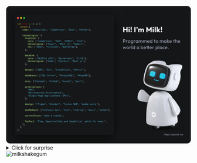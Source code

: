 <a href="https://plsmilk.me">
  <img
    alt="Hi! I’m Milk! Programmed to make the world a better place."
    src="https://github.com/milkshakegum/milkshakegum/blob/main/Github_ReadMe.png"
  />
</a>

<br>

<details>
<summary>Click for surprise</a></summary>
<br>

![github contribution grid snake animation](https://raw.githubusercontent.com/milkshakegum/milkshakegum/output/github-contribution-grid-snake-dark.svg#gh-dark-mode-only)![github contribution grid snake animation](https://raw.githubusercontent.com/milkshakegum/milkshakegum/output/github-contribution-grid-snake.svg#gh-light-mode-only)

<p align="center">
  <br>
    <a href="https://github.com/milkshakegum/milkshakegum/blob/main/header.svg">
      <img src="https://raw.githubusercontent.com/milkshakegum/milkshakegum/b1f629f7be64198d27f131b4a7b84a743b46bae8/header.svg">
  </a>
  <br>
</p>


<p align="center">
<a href="https://git.io/typing-svg"><img src="https://readme-typing-svg.herokuapp.com?font=Fira+Code&pause=1000&color=828282&center=true&vCenter=true&width=800&lines=Get+to+know+me+better..." alt="Typing SVG" /></a></a>
</p>

<a href="https://plsmilk.me"><img align="center" src="https://github.com/milkshakegum/milkshakegum/blob/main/Lighthouse_Score.png" alt="Lighthouse Score" /></a>

| **Support Me** | **Connect with me** | 
| :-------------: |:-------------:| 
| <p><a href="https://ko-fi.com/milkshakegum"> <img align="center" src="https://cdn.ko-fi.com/cdn/kofi5.png?v=3" height="50" width="210" alt="milkshakegum" /></a></p> | [![Discord](https://img.shields.io/badge/Discord-%237289DA.svg?logo=discord&style=for-the-badge&logoColor=white&color=141617)](htttps://discord.gg/https://discord.com/invite/nBy5htDZrU) [![Instagram](https://img.shields.io/badge/Instagram-%23E4405F.svg?logo=Instagram&style=for-the-badge&logoColor=white&color=141617)](https://instagram.com/milkshakegum) [![Pinterest](https://img.shields.io/badge/Pinterest-%23E60023.svg?logo=Pinterest&style=for-the-badge&logoColor=white&color=141617)](https://pinterest.com/milkshakegum) [![Reddit](https://img.shields.io/badge/Reddit-%23FF4500.svg?logo=Reddit&style=for-the-badge&logoColor=white&color=141617)](https://reddit.com/user/milkshakegum) [![Stack Overflow](https://img.shields.io/badge/-Stackoverflow-FE7A16?logo=stack-overflow&style=for-the-badge&logoColor=white&color=141617)](https://stackoverflow.com/users/milkshakegum) [![TikTok](https://img.shields.io/badge/TikTok-%23000000.svg?logo=TikTok&style=for-the-badge&logoColor=white&color=141617)](https://tiktok.com/@milkshakegum) [![Twitch](https://img.shields.io/badge/Twitch-%239146FF.svg?logo=Twitch&style=for-the-badge&logoColor=white&color=141617)](https://twitch.tv/milkshakegum) [![Twitter](https://img.shields.io/badge/Twitter-%231DA1F2.svg?logo=Twitter&style=for-the-badge&logoColor=white&color=141617)](https://twitter.com/milkbuildsstuff) [![YouTube](https://img.shields.io/badge/YouTube-%23FF0000.svg?logo=YouTube&style=for-the-badge&logoColor=white&color=141617)](https://youtube.com/c/UCu1rARE88hS9qnc-KZRuu5A) | 
| **My Spotify** | **Recent Updates** |
| [![spotify-github-profile](https://spotify-github-profile.vercel.app/api/view?uid=22uefj7owginszaq4wp5ij42q&cover_image=true&theme=novatorem&bar_color=787878&bar_color_cover=true)](https://spotify-github-profile.vercel.app/api/view?uid=22uefj7owginszaq4wp5ij42q&redirect=true) | <!-- BLOG-POST-LIST:START --><!-- BLOG-POST-LIST:END --> |
| ------------- | ------------- |


| <img src="https://github-readme-stats.vercel.app/api?username=milkshakegum&show_icons=true&theme=buefy" alt="milkshakegum" />  | <img src="https://github-readme-stats.vercel.app/api/top-langs/?username=milkshakegum&layout=compact&hide=html&theme=buefy" alt="milkshakegum" /> |
| ------------- | ------------- |

  
*Statistics are extracted from my public activity and doesn't reflect completely the work with my clients. Feel free to [contact me](https://twitter.com/milkbuildsstuff/@blank) if you want to know more about my skills.*



</details>

<img src="https://komarev.com/ghpvc/?username=milkshakegum&label=Profile%20views&color=0e75b6&style=flat" alt="milkshakegum" />

<!--
## Hi there 👋

You can call me Milk.

### 🔭 I’m currently working on:

Myself.

### 🌱 I’m currently learning: 

To be a better person.

### 💬 Ask me about:

Life and its intricacies.

### 📫 How to reach me: 

![](https://dcbadge.vercel.app/api/server/EH63kMGy5g) <a href="https://twitter.com/milkbuildsstuff" target="blank"><img src="https://img.shields.io/twitter/follow/milkbuildsstuff?logo=twitter&style=for-the-badge" alt="milkbuildsstuff" /></a>

### 😄 Pronouns: 

She/They

### ⚡ Fun fact: 

I like rice. 


[![Spotify](https://spotify-readme.sp-xd.vercel.app/api/spotify)](https://open.spotify.com/user/milkshakegum)


## Tools I use

<p align="left">
  <img src="https://raw.githubusercontent.com/devicons/devicon/master/icons/github/github-original.svg" alt="git" width="32" height="32"/>
  <img src="https://raw.githubusercontent.com/devicons/devicon/master/icons/html5/html5-original.svg" alt="html5" width="32" height="32"/>
  <img src="https://raw.githubusercontent.com/devicons/devicon/master/icons/css3/css3-original.svg" alt="css3" width="32" height="32"/>

  <img src="https://raw.githubusercontent.com/devicons/devicon/master/icons/javascript/javascript-original.svg" alt="javascript" width="32" height="32"/>
  <img src="https://raw.githubusercontent.com/devicons/devicon/master/icons/typescript/typescript-original.svg" alt="typescript" width="32" height="32"/>
  <img src="https://raw.githubusercontent.com/devicons/devicon/master/icons/react/react-original.svg" alt="react" width="32" height="32"/>
  <img src="https://raw.githubusercontent.com/devicons/devicon/master/icons/gatsby/gatsby-plain.svg" alt="gatsby" width="32" height="32"/>
  <img src="https://raw.githubusercontent.com/devicons/devicon/master/icons/nextjs/nextjs-original.svg" alt="nextjs" width="32" height="32"/>
  <img src="https://raw.githubusercontent.com/devicons/devicon/master/icons/graphql/graphql-plain.svg" alt="graphql" width="32" height="32"/>
  <img src="https://raw.githubusercontent.com/devicons/devicon/master/icons/tensorflow/tensorflow-original.svg" alt="tensorflow" width="32" height="32"/>

  <img src="https://www.vectorlogo.zone/logos/netlify/netlify-icon.svg" alt="netlify" width="32" height="32"/>
  <img src="https://docs.amplify.aws/assets/logo-dark.svg" alt="amplify" width="32" height="32"/>

  <img src="https://raw.githubusercontent.com/devicons/devicon/master/icons/ruby/ruby-original.svg" alt="ruby" width="32" height="32"/>
  <img src="https://raw.githubusercontent.com/devicons/devicon/master/icons/rails/rails-original-wordmark.svg" alt="rails" width="32" height="32"/>

  <img src="https://www.vectorlogo.zone/logos/figma/figma-icon.svg" alt="figma" width="32" height="32"/>
</p>

## Connect with me
[![Discord](https://img.shields.io/badge/Discord-%237289DA.svg?logo=discord&style=for-the-badge&logoColor=white&color=141617)](htttps://discord.gg/https://discord.com/invite/nBy5htDZrU) [![Instagram](https://img.shields.io/badge/Instagram-%23E4405F.svg?logo=Instagram&style=for-the-badge&logoColor=white&color=141617)](https://instagram.com/milkshakegum) [![Pinterest](https://img.shields.io/badge/Pinterest-%23E60023.svg?logo=Pinterest&style=for-the-badge&logoColor=white&color=141617)](https://pinterest.com/milkshakegum) [![Reddit](https://img.shields.io/badge/Reddit-%23FF4500.svg?logo=Reddit&style=for-the-badge&logoColor=white&color=141617)](https://reddit.com/user/milkshakegum) [![Stack Overflow](https://img.shields.io/badge/-Stackoverflow-FE7A16?logo=stack-overflow&style=for-the-badge&logoColor=white&color=141617)](https://stackoverflow.com/users/milkshakegum) [![TikTok](https://img.shields.io/badge/TikTok-%23000000.svg?logo=TikTok&style=for-the-badge&logoColor=white&color=141617)](https://tiktok.com/@milkshakegum) [![Twitch](https://img.shields.io/badge/Twitch-%239146FF.svg?logo=Twitch&style=for-the-badge&logoColor=white&color=141617)](https://twitch.tv/milkshakegum) [![Twitter](https://img.shields.io/badge/Twitter-%231DA1F2.svg?logo=Twitter&style=for-the-badge&logoColor=white&color=141617)](https://twitter.com/milkbuildsstuff) [![YouTube](https://img.shields.io/badge/YouTube-%23FF0000.svg?logo=YouTube&style=for-the-badge&logoColor=white&color=141617)](https://youtube.com/c/UCu1rARE88hS9qnc-KZRuu5A) 



## Support me

<p><a href="https://ko-fi.com/milkshakegum"> <img align="left" src="https://cdn.ko-fi.com/cdn/kofi3.png?v=3" height="50" width="210" alt="milkshakegum" /></a></p>



# 📊GitHub Stats :
![](https://github-readme-stats.vercel.app/api?username=milkshakegum&theme=radical&hide_border=false&include_all_commits=false&count_private=false)<br/>
![](https://github-readme-streak-stats.herokuapp.com/?user=milkshakegum&theme=radical&hide_border=false)<br/>
![](https://github-readme-stats.vercel.app/api/top-langs/?username=milkshakegum&theme=radical&hide_border=false&include_all_commits=false&count_private=false&layout=compact)

## 🏆GitHub Trophies
![](https://github-profile-trophy.vercel.app/?username=milkshakegum&theme=radical&no-frame=true&no-bg=true&margin-w=4)


# 💻Tech Stack
![Go](https://img.shields.io/badge/go-%2300ADD8.svg?style=for-the-badge&logo=go&style=for-the-badge&logoColor=white&color=141617) ![CSS3](https://img.shields.io/badge/css3-%231572B6.svg?style=for-the-badge&logo=css3&style=for-the-badge&logoColor=white&color=141617) ![Rust](https://img.shields.io/badge/rust-%23000000.svg?style=for-the-badge&logo=rust&style=for-the-badge&logoColor=white&color=141617) ![Solidity](https://img.shields.io/badge/Solidity-%23363636.svg?style=for-the-badge&logo=solidity&style=for-the-badge&logoColor=white&color=141617) ![TypeScript](https://img.shields.io/badge/typescript-%23007ACC.svg?style=for-the-badge&logo=typescript&style=for-the-badge&logoColor=white&color=141617) ![JavaScript](https://img.shields.io/badge/javascript-%23323330.svg?style=for-the-badge&logo=javascript&logoColor=%23F7DF1E) ![GraphQL](https://img.shields.io/badge/-GraphQL-E10098?style=for-the-badge&logo=graphql&style=for-the-badge&logoColor=white&color=141617) ![Netlify](https://img.shields.io/badge/netlify-%23000000.svg?style=for-the-badge&logo=netlify&logoColor=#00C7B7) ![Heroku](https://img.shields.io/badge/heroku-%23430098.svg?style=for-the-badge&logo=heroku&style=for-the-badge&logoColor=white&color=141617) ![Glitch](https://img.shields.io/badge/glitch-%233333FF.svg?style=for-the-badge&logo=glitch&style=for-the-badge&logoColor=white&color=141617) ![Firebase](https://img.shields.io/badge/firebase-%23039BE5.svg?style=for-the-badge&logo=firebase) ![Vercel](https://img.shields.io/badge/vercel-%23000000.svg?style=for-the-badge&logo=vercel&style=for-the-badge&logoColor=white&color=141617) ![Google Cloud](https://img.shields.io/badge/Google%20Cloud-%234285F4.svg?style=for-the-badge&logo=google-cloud&style=for-the-badge&logoColor=white&color=141617) ![AWS](https://img.shields.io/badge/AWS-%23FF9900.svg?style=for-the-badge&logo=amazon-aws&style=for-the-badge&logoColor=white&color=141617) ![Azure](https://img.shields.io/badge/azure-%230072C6.svg?style=for-the-badge&logo=azure-devops&style=for-the-badge&logoColor=white&color=141617) ![Express.js](https://img.shields.io/badge/express.js-%23404d59.svg?style=for-the-badge&logo=express&logoColor=%2361DAFB) ![Electron.js](https://img.shields.io/badge/Electron-191970?style=for-the-badge&logo=Electron&style=for-the-badge&logoColor=white&color=141617) ![Ant-Design](https://img.shields.io/badge/-AntDesign-%230170FE?style=for-the-badge&logo=ant-design&style=for-the-badge&logoColor=white&color=141617) ![Bootstrap](https://img.shields.io/badge/bootstrap-%23563D7C.svg?style=for-the-badge&logo=bootstrap&style=for-the-badge&logoColor=white&color=141617) ![Socket.io](https://img.shields.io/badge/Socket.io-black?style=for-the-badge&logo=socket.io&badgeColor=010101) ![TailwindCSS](https://img.shields.io/badge/tailwindcss-%2338B2AC.svg?style=for-the-badge&logo=tailwind-css&style=for-the-badge&logoColor=white&color=141617) ![Threejs](https://img.shields.io/badge/threejs-black?style=for-the-badge&logo=three.js&style=for-the-badge&logoColor=white&color=141617) ![Vue.js](https://img.shields.io/badge/vuejs-%2335495e.svg?style=for-the-badge&logo=vuedotjs&logoColor=%234FC08D) ![Webpack](https://img.shields.io/badge/webpack-%238DD6F9.svg?style=for-the-badge&logo=webpack&logoColor=black) ![NPM](https://img.shields.io/badge/NPM-%23000000.svg?style=for-the-badge&logo=npm&style=for-the-badge&logoColor=white&color=141617) ![Flutter](https://img.shields.io/badge/Flutter-%2302569B.svg?style=for-the-badge&logo=Flutter&style=for-the-badge&logoColor=white&color=141617) ![Insomnia](https://img.shields.io/badge/Insomnia-black?style=for-the-badge&logo=insomnia&logoColor=5849BE) ![React Native](https://img.shields.io/badge/react_native-%2320232a.svg?style=for-the-badge&logo=react&logoColor=%2361DAFB) ![React](https://img.shields.io/badge/react-%2320232a.svg?style=for-the-badge&logo=react&logoColor=%2361DAFB) ![Gatsby](https://img.shields.io/badge/Gatsby-%23663399.svg?style=for-the-badge&logo=gatsby&style=for-the-badge&logoColor=white&color=141617) ![Svelte](https://img.shields.io/badge/svelte-%23f1413d.svg?style=for-the-badge&logo=svelte&style=for-the-badge&logoColor=white&color=141617) ![Next JS](https://img.shields.io/badge/Next-black?style=for-the-badge&logo=next.js&style=for-the-badge&logoColor=white&color=141617) ![NodeJS](https://img.shields.io/badge/node.js-6DA55F?style=for-the-badge&logo=node.js&style=for-the-badge&logoColor=white&color=141617) ![Yarn](https://img.shields.io/badge/yarn-%232C8EBB.svg?style=for-the-badge&logo=yarn&style=for-the-badge&logoColor=white&color=141617) 	![Supabase](https://img.shields.io/badge/Supabase-3ECF8E?style=for-the-badge&logo=supabase&style=for-the-badge&logoColor=white&color=141617) ![MySQL](https://img.shields.io/badge/mysql-%2300f.svg?style=for-the-badge&logo=mysql&style=for-the-badge&logoColor=white&color=141617) ![MongoDB](https://img.shields.io/badge/MongoDB-%234ea94b.svg?style=for-the-badge&logo=mongodb&style=for-the-badge&logoColor=white&color=141617) ![ApacheCassandra](https://img.shields.io/badge/cassandra-%231287B1.svg?style=for-the-badge&logo=apache-cassandra&style=for-the-badge&logoColor=white&color=141617) ![Postgres](https://img.shields.io/badge/postgres-%23316192.svg?style=for-the-badge&logo=postgresql&style=for-the-badge&logoColor=white&color=141617) ![Redis](https://img.shields.io/badge/redis-%23DD0031.svg?style=for-the-badge&logo=redis&style=for-the-badge&logoColor=white&color=141617) 	![Figma](https://img.shields.io/badge/figma-%23F24E1E.svg?style=for-the-badge&logo=figma&style=for-the-badge&logoColor=white&color=141617) ![Framer](https://img.shields.io/badge/Framer-black?style=for-the-badge&logo=framer&logoColor=blue) ![Adobe XD](https://img.shields.io/badge/Adobe%20XD-470137?style=for-the-badge&logo=Adobe%20XD&logoColor=#FF61F6) ![Adobe Photoshop](https://img.shields.io/badge/adobephotoshop-%2331A8FF.svg?style=for-the-badge&logo=adobephotoshop&style=for-the-badge&logoColor=white&color=141617) ![Adobe Lightroom](https://img.shields.io/badge/Adobe%20Lightroom-31A8FF.svg?style=for-the-badge&logo=Adobe%20Lightroom&style=for-the-badge&logoColor=white&color=141617) ![Adobe Illustrator](https://img.shields.io/badge/adobeillustrator-%23FF9A00.svg?style=for-the-badge&logo=adobeillustrator&style=for-the-badge&logoColor=white&color=141617) ![Adobe After Effects](https://img.shields.io/badge/Adobe%20After%20Effects-9999FF.svg?style=for-the-badge&logo=Adobe%20After%20Effects&style=for-the-badge&logoColor=white&color=141617) ![Blender](https://img.shields.io/badge/blender-%23F5792A.svg?style=for-the-badge&logo=blender&style=for-the-badge&logoColor=white&color=141617) ![Canva](https://img.shields.io/badge/Canva-%2300C4CC.svg?style=for-the-badge&logo=Canva&style=for-the-badge&logoColor=white&color=141617) ![PyTorch](https://img.shields.io/badge/PyTorch-%23EE4C2C.svg?style=for-the-badge&logo=PyTorch&style=for-the-badge&logoColor=white&color=141617) ![TensorFlow](https://img.shields.io/badge/TensorFlow-%23FF6F00.svg?style=for-the-badge&logo=TensorFlow&style=for-the-badge&logoColor=white&color=141617) ![Notion](https://img.shields.io/badge/Notion-%23000000.svg?style=for-the-badge&logo=notion&style=for-the-badge&logoColor=white&color=141617) ![Postman](https://img.shields.io/badge/Postman-FF6C37?style=for-the-badge&logo=postman&style=for-the-badge&logoColor=white&color=141617) ![ElasticSearch](https://img.shields.io/badge/-ElasticSearch-005571?style=for-the-badge&logo=elasticsearch) ![Arduino](https://img.shields.io/badge/-Arduino-00979D?style=for-the-badge&logo=Arduino&style=for-the-badge&logoColor=white&color=141617) ![Jira](https://img.shields.io/badge/jira-%230A0FFF.svg?style=for-the-badge&logo=jira&style=for-the-badge&logoColor=white&color=141617) ![Raspberry Pi](https://img.shields.io/badge/-RaspberryPi-C51A4A?style=for-the-badge&logo=Raspberry-Pi)


## Stats

<a align="left" href="https://github.com/ryo-ma/github-profile-trophy"><img src="https://github-profile-trophy.vercel.app/?username=milkshakegum" alt="milkshakegum" /></a>


<p><img align="center" src="https://github-readme-stats.vercel.app/api/top-langs?username=milkshakegum&show_icons=true&locale=en&layout=compact" alt="milkshakegum" /></p>

<p>&nbsp;<img align="center" src="https://github-readme-stats.vercel.app/api?username=milkshakegum&show_icons=true&locale=en" alt="milkshakegum" /></p>

<p><img align="center" src="https://github-readme-streak-stats.herokuapp.com/?user=milkshakegum&" alt="milkshakegum" /></p>



<h2 align="left">Languages and Tools:</h2>
<p align="left"> <a href="https://www.11ty.dev/" target="_blank" rel="noreferrer"> <img src="https://gist.githubusercontent.com/vivek32ta/c7f7bf583c1fb1c58d89301ea40f37fd/raw/f4c85cce5790758286b8f155ef9a177710b995df/11ty.svg" alt="11ty" width="40" height="40"/> </a> <a href="https://angular.io" target="_blank" rel="noreferrer"> <img src="https://angular.io/assets/images/logos/angular/angular.svg" alt="angular" width="40" height="40"/> </a> <a href="https://www.arduino.cc/" target="_blank" rel="noreferrer"> <img src="https://cdn.worldvectorlogo.com/logos/arduino-1.svg" alt="arduino" width="40" height="40"/> </a> <a href="https://aws.amazon.com" target="_blank" rel="noreferrer"> <img src="https://raw.githubusercontent.com/devicons/devicon/master/icons/amazonwebservices/amazonwebservices-original-wordmark.svg" alt="aws" width="40" height="40"/> </a> <a href="https://azure.microsoft.com/en-in/" target="_blank" rel="noreferrer"> <img src="https://www.vectorlogo.zone/logos/microsoft_azure/microsoft_azure-icon.svg" alt="azure" width="40" height="40"/> </a> <a href="https://www.gnu.org/software/bash/" target="_blank" rel="noreferrer"> <img src="https://www.vectorlogo.zone/logos/gnu_bash/gnu_bash-icon.svg" alt="bash" width="40" height="40"/> </a> <a href="https://www.blender.org/" target="_blank" rel="noreferrer"> <img src="https://download.blender.org/branding/community/blender_community_badge_white.svg" alt="blender" width="40" height="40"/> </a> <a href="https://getbootstrap.com" target="_blank" rel="noreferrer"> <img src="https://raw.githubusercontent.com/devicons/devicon/master/icons/bootstrap/bootstrap-plain-wordmark.svg" alt="bootstrap" width="40" height="40"/> </a> <a href="https://canvasjs.com" target="_blank" rel="noreferrer"> <img src="https://raw.githubusercontent.com/Hardik0307/Hardik0307/master/assets/canvasjs-charts.svg" alt="canvasjs" width="40" height="40"/> </a> <a href="https://cassandra.apache.org/" target="_blank" rel="noreferrer"> <img src="https://www.vectorlogo.zone/logos/apache_cassandra/apache_cassandra-icon.svg" alt="cassandra" width="40" height="40"/> </a> <a href="https://www.chartjs.org" target="_blank" rel="noreferrer"> <img src="https://www.chartjs.org/media/logo-title.svg" alt="chartjs" width="40" height="40"/> </a> <a href="https://circleci.com" target="_blank" rel="noreferrer"> <img src="https://www.vectorlogo.zone/logos/circleci/circleci-icon.svg" alt="circleci" width="40" height="40"/> </a> <a href="https://www.cypress.io" target="_blank" rel="noreferrer"> <img src="https://raw.githubusercontent.com/simple-icons/simple-icons/6e46ec1fc23b60c8fd0d2f2ff46db82e16dbd75f/icons/cypress.svg" alt="cypress" width="40" height="40"/> </a> <a href="https://www.docker.com/" target="_blank" rel="noreferrer"> <img src="https://raw.githubusercontent.com/devicons/devicon/master/icons/docker/docker-original-wordmark.svg" alt="docker" width="40" height="40"/> </a> <a href="https://www.elastic.co" target="_blank" rel="noreferrer"> <img src="https://www.vectorlogo.zone/logos/elastic/elastic-icon.svg" alt="elasticsearch" width="40" height="40"/> </a> <a href="https://www.electronjs.org" target="_blank" rel="noreferrer"> <img src="https://raw.githubusercontent.com/devicons/devicon/master/icons/electron/electron-original.svg" alt="electron" width="40" height="40"/> </a> <a href="https://expressjs.com" target="_blank" rel="noreferrer"> <img src="https://raw.githubusercontent.com/devicons/devicon/master/icons/express/express-original-wordmark.svg" alt="express" width="40" height="40"/> </a> <a href="https://www.figma.com/" target="_blank" rel="noreferrer"> <img src="https://www.vectorlogo.zone/logos/figma/figma-icon.svg" alt="figma" width="40" height="40"/> </a> <a href="https://firebase.google.com/" target="_blank" rel="noreferrer"> <img src="https://www.vectorlogo.zone/logos/firebase/firebase-icon.svg" alt="firebase" width="40" height="40"/> </a> <a href="https://flutter.dev" target="_blank" rel="noreferrer"> <img src="https://www.vectorlogo.zone/logos/flutterio/flutterio-icon.svg" alt="flutter" width="40" height="40"/> </a> <a href="https://www.framer.com/" target="_blank" rel="noreferrer"> <img src="https://www.vectorlogo.zone/logos/framer/framer-icon.svg" alt="framer" width="40" height="40"/> </a> <a href="https://www.gatsbyjs.com/" target="_blank" rel="noreferrer"> <img src="https://www.vectorlogo.zone/logos/gatsbyjs/gatsbyjs-icon.svg" alt="gatsby" width="40" height="40"/> </a> <a href="https://cloud.google.com" target="_blank" rel="noreferrer"> <img src="https://www.vectorlogo.zone/logos/google_cloud/google_cloud-icon.svg" alt="gcp" width="40" height="40"/> </a> <a href="https://git-scm.com/" target="_blank" rel="noreferrer"> <img src="https://www.vectorlogo.zone/logos/git-scm/git-scm-icon.svg" alt="git" width="40" height="40"/> </a> <a href="https://golang.org" target="_blank" rel="noreferrer"> <img src="https://raw.githubusercontent.com/devicons/devicon/master/icons/go/go-original.svg" alt="go" width="40" height="40"/> </a> <a href="https://graphql.org" target="_blank" rel="noreferrer"> <img src="https://www.vectorlogo.zone/logos/graphql/graphql-icon.svg" alt="graphql" width="40" height="40"/> </a> <a href="https://heroku.com" target="_blank" rel="noreferrer"> <img src="https://www.vectorlogo.zone/logos/heroku/heroku-icon.svg" alt="heroku" width="40" height="40"/> </a> <a href="https://www.w3.org/html/" target="_blank" rel="noreferrer"> <img src="https://raw.githubusercontent.com/devicons/devicon/master/icons/html5/html5-original-wordmark.svg" alt="html5" width="40" height="40"/> </a> <a href="https://gohugo.io/" target="_blank" rel="noreferrer"> <img src="https://api.iconify.design/logos-hugo.svg" alt="hugo" width="40" height="40"/> </a> <a href="https://ifttt.com/" target="_blank" rel="noreferrer"> <img src="https://www.vectorlogo.zone/logos/ifttt/ifttt-ar21.svg" alt="ifttt" width="40" height="40"/> </a> <a href="https://www.adobe.com/in/products/illustrator.html" target="_blank" rel="noreferrer"> <img src="https://www.vectorlogo.zone/logos/adobe_illustrator/adobe_illustrator-icon.svg" alt="illustrator" width="40" height="40"/> </a> <a href="https://www.invisionapp.com/" target="_blank" rel="noreferrer"> <img src="https://www.vectorlogo.zone/logos/invisionapp/invisionapp-icon.svg" alt="invision" width="40" height="40"/> </a> <a href="https://ionicframework.com" target="_blank" rel="noreferrer"> <img src="https://upload.wikimedia.org/wikipedia/commons/d/d1/Ionic_Logo.svg" alt="ionic" width="40" height="40"/> </a> <a href="https://developer.mozilla.org/en-US/docs/Web/JavaScript" target="_blank" rel="noreferrer"> <img src="https://raw.githubusercontent.com/devicons/devicon/master/icons/javascript/javascript-original.svg" alt="javascript" width="40" height="40"/> </a> <a href="https://jekyllrb.com/" target="_blank" rel="noreferrer"> <img src="https://www.vectorlogo.zone/logos/jekyllrb/jekyllrb-icon.svg" alt="jekyll" width="40" height="40"/> </a> <a href="https://jestjs.io" target="_blank" rel="noreferrer"> <img src="https://www.vectorlogo.zone/logos/jestjsio/jestjsio-icon.svg" alt="jest" width="40" height="40"/> </a> <a href="https://kotlinlang.org" target="_blank" rel="noreferrer"> <img src="https://www.vectorlogo.zone/logos/kotlinlang/kotlinlang-icon.svg" alt="kotlin" width="40" height="40"/> </a> <a href="https://kubernetes.io" target="_blank" rel="noreferrer"> <img src="https://www.vectorlogo.zone/logos/kubernetes/kubernetes-icon.svg" alt="kubernetes" width="40" height="40"/> </a> <a href="https://www.linux.org/" target="_blank" rel="noreferrer"> <img src="https://raw.githubusercontent.com/devicons/devicon/master/icons/linux/linux-original.svg" alt="linux" width="40" height="40"/> </a> <a href="https://www.mathworks.com/" target="_blank" rel="noreferrer"> <img src="https://upload.wikimedia.org/wikipedia/commons/2/21/Matlab_Logo.png" alt="matlab" width="40" height="40"/> </a> <a href="https://www.mongodb.com/" target="_blank" rel="noreferrer"> <img src="https://raw.githubusercontent.com/devicons/devicon/master/icons/mongodb/mongodb-original-wordmark.svg" alt="mongodb" width="40" height="40"/> </a> <a href="https://www.mysql.com/" target="_blank" rel="noreferrer"> <img src="https://raw.githubusercontent.com/devicons/devicon/master/icons/mysql/mysql-original-wordmark.svg" alt="mysql" width="40" height="40"/> </a> <a href="https://nextjs.org/" target="_blank" rel="noreferrer"> <img src="https://cdn.worldvectorlogo.com/logos/nextjs-2.svg" alt="nextjs" width="40" height="40"/> </a> <a href="https://www.nginx.com" target="_blank" rel="noreferrer"> <img src="https://raw.githubusercontent.com/devicons/devicon/master/icons/nginx/nginx-original.svg" alt="nginx" width="40" height="40"/> </a> <a href="https://nodejs.org" target="_blank" rel="noreferrer"> <img src="https://raw.githubusercontent.com/devicons/devicon/master/icons/nodejs/nodejs-original-wordmark.svg" alt="nodejs" width="40" height="40"/> </a> <a href="https://www.oracle.com/" target="_blank" rel="noreferrer"> <img src="https://raw.githubusercontent.com/devicons/devicon/master/icons/oracle/oracle-original.svg" alt="oracle" width="40" height="40"/> </a> <a href="https://www.photoshop.com/en" target="_blank" rel="noreferrer"> <img src="https://raw.githubusercontent.com/devicons/devicon/master/icons/photoshop/photoshop-line.svg" alt="photoshop" width="40" height="40"/> </a> <a href="https://www.postgresql.org" target="_blank" rel="noreferrer"> <img src="https://raw.githubusercontent.com/devicons/devicon/master/icons/postgresql/postgresql-original-wordmark.svg" alt="postgresql" width="40" height="40"/> </a> <a href="https://postman.com" target="_blank" rel="noreferrer"> <img src="https://www.vectorlogo.zone/logos/getpostman/getpostman-icon.svg" alt="postman" width="40" height="40"/> </a> <a href="https://github.com/puppeteer/puppeteer" target="_blank" rel="noreferrer"> <img src="https://www.vectorlogo.zone/logos/pptrdev/pptrdev-official.svg" alt="puppeteer" width="40" height="40"/> </a> <a href="https://www.python.org" target="_blank" rel="noreferrer"> <img src="https://raw.githubusercontent.com/devicons/devicon/master/icons/python/python-original.svg" alt="python" width="40" height="40"/> </a> <a href="https://pytorch.org/" target="_blank" rel="noreferrer"> <img src="https://www.vectorlogo.zone/logos/pytorch/pytorch-icon.svg" alt="pytorch" width="40" height="40"/> </a> <a href="https://www.rabbitmq.com" target="_blank" rel="noreferrer"> <img src="https://www.vectorlogo.zone/logos/rabbitmq/rabbitmq-icon.svg" alt="rabbitMQ" width="40" height="40"/> </a> <a href="https://reactjs.org/" target="_blank" rel="noreferrer"> <img src="https://raw.githubusercontent.com/devicons/devicon/master/icons/react/react-original-wordmark.svg" alt="react" width="40" height="40"/> </a> <a href="https://reactnative.dev/" target="_blank" rel="noreferrer"> <img src="https://reactnative.dev/img/header_logo.svg" alt="reactnative" width="40" height="40"/> </a> <a href="https://redis.io" target="_blank" rel="noreferrer"> <img src="https://raw.githubusercontent.com/devicons/devicon/master/icons/redis/redis-original-wordmark.svg" alt="redis" width="40" height="40"/> </a> <a href="https://www.rust-lang.org" target="_blank" rel="noreferrer"> <img src="https://raw.githubusercontent.com/devicons/devicon/master/icons/rust/rust-plain.svg" alt="rust" width="40" height="40"/> </a> <a href="https://www.selenium.dev" target="_blank" rel="noreferrer"> <img src="https://raw.githubusercontent.com/detain/svg-logos/780f25886640cef088af994181646db2f6b1a3f8/svg/selenium-logo.svg" alt="selenium" width="40" height="40"/> </a> <a href="https://www.sketch.com/" target="_blank" rel="noreferrer"> <img src="https://www.vectorlogo.zone/logos/sketchapp/sketchapp-icon.svg" alt="sketch" width="40" height="40"/> </a> <a href="https://svelte.dev" target="_blank" rel="noreferrer"> <img src="https://upload.wikimedia.org/wikipedia/commons/1/1b/Svelte_Logo.svg" alt="svelte" width="40" height="40"/> </a> <a href="https://tailwindcss.com/" target="_blank" rel="noreferrer"> <img src="https://www.vectorlogo.zone/logos/tailwindcss/tailwindcss-icon.svg" alt="tailwind" width="40" height="40"/> </a> <a href="https://www.tensorflow.org" target="_blank" rel="noreferrer"> <img src="https://www.vectorlogo.zone/logos/tensorflow/tensorflow-icon.svg" alt="tensorflow" width="40" height="40"/> </a> <a href="https://www.typescriptlang.org/" target="_blank" rel="noreferrer"> <img src="https://raw.githubusercontent.com/devicons/devicon/master/icons/typescript/typescript-original.svg" alt="typescript" width="40" height="40"/> </a> <a href="https://unity.com/" target="_blank" rel="noreferrer"> <img src="https://www.vectorlogo.zone/logos/unity3d/unity3d-icon.svg" alt="unity" width="40" height="40"/> </a> <a href="https://unrealengine.com/" target="_blank" rel="noreferrer"> <img src="https://raw.githubusercontent.com/kenangundogan/fontisto/036b7eca71aab1bef8e6a0518f7329f13ed62f6b/icons/svg/brand/unreal-engine.svg" alt="unreal" width="40" height="40"/> </a> <a href="https://vuejs.org/" target="_blank" rel="noreferrer"> <img src="https://raw.githubusercontent.com/devicons/devicon/master/icons/vuejs/vuejs-original-wordmark.svg" alt="vuejs" width="40" height="40"/> </a> <a href="https://www.adobe.com/products/xd.html" target="_blank" rel="noreferrer"> <img src="https://cdn.worldvectorlogo.com/logos/adobe-xd.svg" alt="xd" width="40" height="40"/> </a> <a href="https://zapier.com" target="_blank" rel="noreferrer"> <img src="https://www.vectorlogo.zone/logos/zapier/zapier-icon.svg" alt="zapier" width="40" height="40"/> </a> </p> 

[![Ko-Fi](https://img.shields.io/badge/Ko--fi-F16061?style=for-the-badge&logo=ko-fi&style=for-the-badge&logoColor=white&color=141617)](https://ko-fi.com/milkshakegum) 
[![](https://visitcount.itsvg.in/api?id=milkshakegum&icon=5&color=5)](https://visitcount.itsvg.in)
-->





